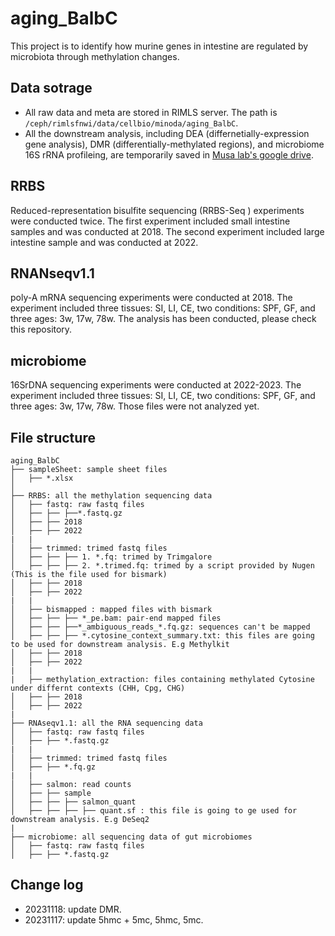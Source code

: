 # aging_BalbC
This project is to identify how murine genes in intestine are regulated by microbiota through methylation changes.

## Data sotrage
- All raw data and meta are stored in RIMLS server. The path is `/ceph/rimlsfnwi/data/cellbio/minoda/aging_BalbC`.
- All the downstream analysis, including DEA (differnetially-expression gene analysis), DMR (differentially-methylated regions), and microbiome 16S rRNA profileing, are temporarily saved in [Musa lab's google drive](https://drive.google.com/drive/folders/1WaWG5MWRS6cUywEomC_EXA32PuV3lVqf?usp=drive_link).

## RRBS
Reduced-representation bisulfite sequencing (RRBS-Seq ) experiments were conducted twice. The first experiment included small intestine samples and was conducted at 2018. The second experiment included large intestine sample and was conducted at 2022.

## RNANseqv1.1
poly-A mRNA sequencing experiments were conducted at 2018. The experiment included three tissues: SI, LI, CE, two conditions: SPF, GF, and three ages: 3w, 17w, 78w. The analysis has been conducted, please check this repository.
 
## microbiome
16SrDNA sequencing experiments were conducted at 2022-2023. The experiment included three tissues: SI, LI, CE, two conditions: SPF, GF, and three ages: 3w, 17w, 78w. Those files were not analyzed yet. 

## File structure
```
aging_BalbC
├── sampleSheet: sample sheet files
│   ├── *.xlsx
│ 
├── RRBS: all the methylation sequencing data
│   ├── fastq: raw fastq files
│   ├── ├── ├──*.fastq.gz
│   ├── ├── 2018
│   ├── ├── 2022
|   |
│   ├── trimmed: trimed fastq files
│   ├── ├── ├── 1. *.fq: trimed by Trimgalore
│   ├── ├── ├── 2. *.trimed.fq: trimed by a script provided by Nugen (This is the file used for bismark)
│   ├── ├── 2018
│   ├── ├── 2022
|   |
│   ├── bismapped : mapped files with bismark
│   ├── ├── ├── *_pe.bam: pair-end mapped files
│   ├── ├── ├──*_ambiguous_reads_*.fq.gz: sequences can't be mapped
│   ├── ├── ├── *.cytosine_context_summary.txt: this files are going to be used for downstream analysis. E.g Methylkit
│   ├── ├── 2018
│   ├── ├── 2022
|   |
|   ├── methylation_extraction: files containing methylated Cytosine under differnt contexts (CHH, Cpg, CHG)
│   ├── ├── 2018
│   ├── ├── 2022
|
├── RNAseqv1.1: all the RNA sequencing data
│   ├── fastq: raw fastq files
│   ├── ├── *.fastq.gz
|   |
│   ├── trimmed: trimed fastq files
│   ├── ├── *.fq.gz
|   |
│   ├── salmon: read counts 
│   ├── ├── sample
│   ├── ├── ├── salmon_quant
│   ├── ├── ├── ├── quant.sf : this file is going to ge used for downstream analysis. E.g DeSeq2
|
├── microbiome: all sequencing data of gut microbiomes
│   ├── fastq: raw fastq files
│   ├── ├── *.fastq.gz
```

## Change log
- 20231118: update DMR.
- 20231117: update 5hmc + 5mc, 5hmc, 5mc.